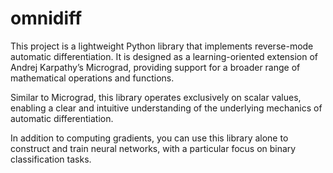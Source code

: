 # omnidiff
This project is a lightweight Python library that implements reverse-mode automatic differentiation. It is designed as a learning-oriented extension of Andrej Karpathy’s Micrograd, providing support for a broader range of mathematical operations and functions.

Similar to Micrograd, this library operates exclusively on scalar values, enabling a clear and intuitive understanding of the underlying mechanics of automatic differentiation.

In addition to computing gradients, you can use this library alone to construct and train neural networks, with a particular focus on binary classification tasks.
